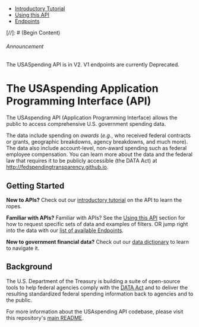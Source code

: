 <ul class="nav nav-stacked" id="sidebar">
  <li><a href="/docs/intro-tutorial">Introductory Tutorial</a></li>
  <li><a href="/docs/using-the-api">Using this API</a></li>
  <li><a href="/docs/endpoints">Endpoints</a></li>

</ul>
[//]: # (Begin Content)

###### Announcement
The USASpending API is in V2. V1 endpoints are currently Deprecated.

# The USAspending Application Programming Interface (API)

The USAspending API (Application Programming Interface) allows the public to access comprehensive U.S. government spending data.

The data include spending on _awards_ (_e.g._, who received federal contracts or grants, geographic breakdowns, agency breakdowns, and much more). The data also include account-level, non-award spending such as federal employee compensation. You can learn more about the data and the federal law that requires it to be publicly accessible (the DATA Act) at http://fedspendingtransparency.github.io.

## Getting Started <a name="getting-started"></a>

**New to APIs?** Check out our [introductory tutorial](/docs/intro-tutorial) on the API to learn the ropes.

**Familiar with APIs?** Familiar with APIs? See the [Using this API](/docs/using-the-api) section for how to request specific sets of data and examples of filters. OR jump right into the data with our [list of available Endpoints](/docs/endpoints).

**New to government financial data?** Check out our [data dictionary](/docs/data-dictionary) to learn to navigate it.

## Background <a name="background"></a>

The U.S. Department of the Treasury is building a suite of open-source tools to help federal agencies comply with the [DATA Act](http://fedspendingtransparency.github.io/about/ "Federal Spending Transparency Background") and to deliver the resulting standardized federal spending information back to agencies and to the public.

For more information about the USAspending API codebase, please visit this repository's [main README](https://github.com/fedspendingtransparency/usaspending-api/blob/master/README.md "USAspending API README").
